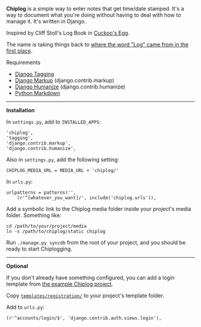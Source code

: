 **Chiplog** is a simple way to enter notes that get time/date stamped. It's a way to document what you're doing without having to deal with how to manage it. It's written in Django.

Inspired by Cliff Stoll's Log Book in [Cuckoo's Egg](http://readernaut.com/trey/notes/68/).

The name is taking things back to [where the word "Log" came from in the first place](http://en.wikipedia.org/wiki/Chip_log).

Requirements

- [Django Tagging](http://code.google.com/p/django-tagging/)
- [Django Markup](http://docs.djangoproject.com/en/dev/ref/contrib/#markup) (django.contrib.markup)
- [Django Humanize](http://docs.djangoproject.com/en/dev/ref/contrib/humanize/) (django.contrib.humanize)
- [Python Markdown](http://err.no/pymarkdown/pymarkdown.py)

---

**Installation**

In `settings.py`, add to `INSTALLED_APPS`:

	'chiplog',
	'tagging',
	'django.contrib.markup',
	'django.contrib.humanize',

Also in `settings.py`, add the following setting:

	CHIPLOG_MEDIA_URL = MEDIA_URL + 'chiplog/'

In `urls.py`:

	urlpatterns = patterns('',
	    (r'^[whatever_you_want]/', include('chiplog.urls')),

Add a symbolic link to the Chiplog media folder inside your project's media folder. Something like:

	cd /path/to/your/project/media
	ln -s /path/to/chiplog/static chiplog

Run `./manage.py syncdb` from the root of your project, and you should be ready to start Chiplogging.

---

**Optional**

If you don't already have something configured, you can add a login template from [the example Chiplog project](http://github.com/trey/chiplog_proj).

Copy [`templates/registration/`](http://github.com/trey/chiplog_proj/tree/master/templates/registration) to your project's template folder.

Add to `urls.py`:

	(r'^accounts/login/$', 'django.contrib.auth.views.login'),
